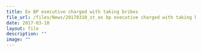 ```yaml
---
title: Ex BP executive charged with taking bribes
file_url: /files/News/20170310_st_ex bp executive charged with taking bribes.pdf
date: 2017-03-10
layout: file
description: ""
image: ""
---
```

